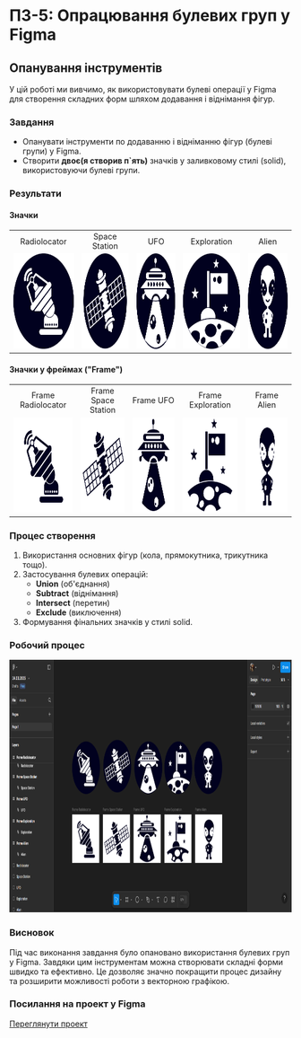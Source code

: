 # ПЗ-5: Опрацювання булевих груп у Figma

## Опанування інструментів
У цій роботі ми вивчимо, як використовувати булеві операції у Figma для створення складних форм шляхом додавання і віднімання фігур. 

### Завдання
- Опанувати інструменти по додаванню і відніманню фігур (булеві групи) у Figma.
- Створити **двоє(я створив п`ять)** значків у заливковому стилі (solid), використовуючи булеві групи.

### Результати

#### Значки  
<table align="center">
  <tr>
    <td align="center">Radiolocator</td>
    <td align="center">Space Station</td>
    <td align="center">UFO</td>
    <td align="center">Exploration</td>
    <td align="center">Alien</td>
  </tr>
  <tr>
    <td><img src="images/Radiolocator.png" height="170px"></td>
    <td><img src="images/Space Station.png" height="170px"></td>
    <td><img src="images/UFO.png" height="170px"></td>
    <td><img src="images/Exploration.png" height="170px"></td>
    <td><img src="images/Alien.png" height="170px"></td>
  </tr>
</table>  

#### Значки у фреймах ("Frame")  
<table align="center">
  <tr>
    <td align="center">Frame Radiolocator</td>
    <td align="center">Frame Space Station</td>
    <td align="center">Frame UFO</td>
    <td align="center">Frame Exploration</td>
    <td align="center">Frame Alien</td>
  </tr>
  <tr>
    <td><img src="images/Frame Radiolocator.png" height="170px"></td>
    <td><img src="images/Frame Space Station.png" height="170px"></td>
    <td><img src="images/Frame UFO.png" height="170px"></td>
    <td><img src="images/Frame Exploration.png" height="170px"></td>
    <td><img src="images/Frame Alien.png" height="170px"></td>
  </tr>
</table>

### Процес створення
1. Використання основних фігур (кола, прямокутника, трикутника тощо).
2. Застосування булевих операцій: 
   - **Union** (об'єднання)
   - **Subtract** (віднімання)
   - **Intersect** (перетин)
   - **Exclude** (виключення)
3. Формування фінальних значків у стилі solid.

### Робочий процес
<p align="center">
  <img src="images/Figma(workspace).png" height="450px">
</p>

### Висновок
Під час виконання завдання було опановано використання булевих груп у Figma. Завдяки цим інструментам можна створювати складні форми швидко та ефективно. Це дозволяє значно покращити процес дизайну та розширити можливості роботи з векторною графікою.

### Посилання на проект у Figma
[Переглянути проект](https://www.figma.com/design/PyqXTpPtZvkqPBkzqya1aT/24.03.2025?node-id=0-1&p=f&t=ICFFINP2G3WlmEKb-0)
